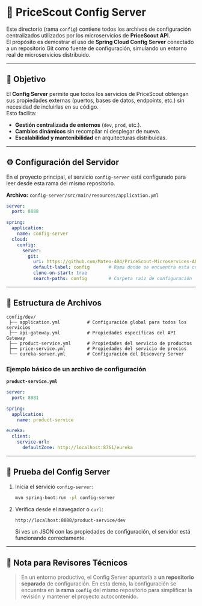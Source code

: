 # 🧩 PriceScout Config Server

Este directorio (rama `config`) contiene todos los archivos de configuración centralizados utilizados por los microservicios de **PriceScout API**.  
El propósito es demostrar el uso de **Spring Cloud Config Server** conectado a un repositorio Git como fuente de configuración, simulando un entorno real de microservicios distribuido.

---

## 🎯 Objetivo

El **Config Server** permite que todos los servicios de PriceScout obtengan sus propiedades externas (puertos, bases de datos, endpoints, etc.) sin necesidad de incluirlas en su código.  
Esto facilita:
- **Gestión centralizada de entornos** (`dev`, `prod`, etc.).
- **Cambios dinámicos** sin recompilar ni desplegar de nuevo.
- **Escalabilidad y mantenibilidad** en arquitecturas distribuidas.

---

## ⚙️ Configuración del Servidor

En el proyecto principal, el servicio `config-server` está configurado para leer desde esta rama del mismo repositorio.

**Archivo:** `config-server/src/main/resources/application.yml`

```yaml
server:
  port: 8888

spring:
  application:
    name: config-server
  cloud:
    config:
      server:
        git:
          uri: https://github.com/Mateo-404/PriceScout-Microservices-API.git
          default-label: config       # Rama donde se encuentra esta configuración
          clone-on-start: true
          search-paths: config        # Carpeta raíz de configuración
````

---

## 📁 Estructura de Archivos

```
config/dev/
 ├── application.yml          # Configuración global para todos los servicios
 ├── api-gateway.yml          # Propiedades específicas del API Gateway
 ├── product-service.yml      # Propiedades del servicio de productos
 ├── price-service.yml        # Propiedades del servicio de precios
 └── eureka-server.yml        # Configuración del Discovery Server
```

### Ejemplo básico de un archivo de configuración

**`product-service.yml`**

```yaml
server:
  port: 8081

spring:
  application:
    name: product-service

eureka:
  client:
    service-url:
      defaultZone: http://localhost:8761/eureka
```

---

## 🧪 Prueba del Config Server

1. Inicia el servicio `config-server`:

   ```bash
   mvn spring-boot:run -pl config-server
   ```

2. Verifica desde el navegador o `curl`:

   ```bash
   http://localhost:8888/product-service/dev
   ```

   Si ves un JSON con las propiedades de configuración, el servidor está funcionando correctamente.

---

## 🧠 Nota para Revisores Técnicos

> En un entorno productivo, el Config Server apuntaría a **un repositorio separado** de configuración.
> En esta demo, la configuración se encuentra en la **rama `config`** del mismo repositorio para simplificar la revisión y mantener el proyecto autocontenido.